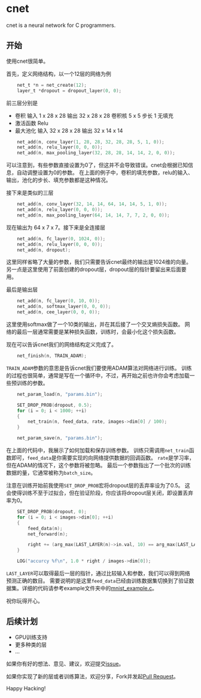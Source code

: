 cnet
====

cnet is a neural network for C programmers.

开始
----

使用cnet很简单。

首先，定义网络结构，以一个12层的网络为例
``` c
	net_t *n = net_create(12);
	layer_t *dropout = dropout_layer(0, 0);
```
前三层分别是

- 卷积 输入 1 x 28 x 28 输出 32 x 28 x 28 卷积核 5 x 5 步长 1 无填充
- 激活函数 Relu
- 最大池化 输入 32 x 28 x 28 输出 32 x 14 x 14
``` c
	net_add(n, conv_layer(1, 28, 28, 32, 28, 28, 5, 1, 0));
	net_add(n, relu_layer(0, 0, 0));
	net_add(n, max_pooling_layer(32, 28, 28, 14, 14, 2, 0, 0));
```
可以注意到，有些参数直接设置为0了，但这并不会导致错误。cnet会根据已知信息，自动调整设置为0的参数。
在上面的例子中，卷积的填充参数，relu的输入、输出，池化的步长、填充参数都是这种情况。

接下来是类似的三层
``` c
	net_add(n, conv_layer(32, 14, 14, 64, 14, 14, 5, 1, 0));
	net_add(n, relu_layer(0, 0, 0));
	net_add(n, max_pooling_layer(64, 14, 14, 7, 7, 2, 0, 0));
```
现在输出为 64 x 7 x 7。接下来是全连接层
``` c
	net_add(n, fc_layer(0, 1024, 0));
	net_add(n, relu_layer(0, 0, 0));
	net_add(n, dropout);
```
这里同样省略了大量的参数，我们只需要告诉cnet最终的输出是1024维的向量。
另一点是这里使用了前面创建的dropout层，dropout层的指针要留出来后面要用。

最后是输出层
``` c
	net_add(n, fc_layer(0, 10, 0));
	net_add(n, softmax_layer(0, 0, 0));
	net_add(n, cee_layer(0, 0, 0));
```
这里使用softmax做了一个10类的输出，并在其后接了一个交叉熵损失函数。
网络的最后一层通常需要是某种损失函数，训练时，会最小化这个损失函数。

现在可以告诉cnet我们的网络结构定义完成了。
``` c
    net_finish(n, TRAIN_ADAM);
```
`TRAIN_ADAM`参数的意思是告诉cnet我们要使用ADAM算法对网络进行训练。
训练的过程也很简单，通常是写在一个循环中，不过，再开始之前也许你会考虑加载一些预训练的参数。
``` c
    net_param_load(n, "params.bin");

    SET_DROP_PROB(dropout, 0.5);
    for (i = 0; i < 1000; ++i)
	{
		net_train(n, feed_data, rate, images->dim[0] / 100);
    }

    net_param_save(n, "params.bin");
```
在上面的代码中，我展示了如何加载和保存训练参数。
训练只需调用`net_train`函数即可，`feed_data`是你需要实现的向网络提供数据的回调函数。
`rate`是学习率，但在ADAM的情况下，这个参数将被忽略。
最后一个参数指出了一个批次的训练数据的量，它通常被称为`batch_size`。

注意在训练开始前我使用`SET_DROP_PROB`宏将dropout层的丢弃率设为了0.5。
这会使得训练不至于过拟合，但在验证阶段，你应该将dropout层关闭，即设置丢弃率为0。
``` c
	SET_DROP_PROB(dropout, 0);
	for (i = 0; i < images->dim[0]; ++i)
	{
		feed_data(n);
		net_forward(n);

		right += (arg_max(LAST_LAYER(n)->in.val, 10) == arg_max(LAST_LAYER(n)->param.val, 10));
	}

	LOG("accurcy %f\n", 1.0 * right / images->dim[0]);
```
`LAST_LAYER`可以取得最后一层的指针，通过比较输入和参数，我们可以得到网络预测正确的数目。
需要说明的是这里`feed_data`已经由训练数据集切换到了验证数据集。详细的代码请参考example文件夹中的[mnist_example.c](example/mnist_example.c)。

祝你玩得开心。

后续计划
-------

- GPU训练支持
- 更多种类的层
- ...

如果你有好的想法、意见、建议，欢迎提交[issue](https://github.com/yang-le/cnet/issues)。

如果你实现了新的层或者训练算法，欢迎分享，Fork并发起[Pull Request](https://github.com/yang-le/cnet/pulls)。

Happy Hacking!
